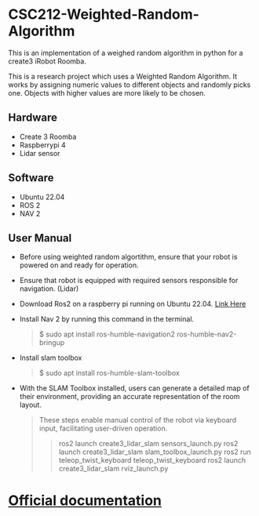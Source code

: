 # CSC212-Weighted-Random-Algorithm
This is an implementation of a weighed random algorithm in python for a create3 iRobot Roomba.

This is a research project which uses a Weighted Random Algorithm. It works by assigning numeric values to different objects and randomly picks one. Objects with higher 
values are more likely to be chosen. 

## Hardware
- Create 3 Roomba
- Raspberrypi 4
- Lidar sensor

## Software
- Ubuntu 22.04
- ROS 2
- NAV 2

## User Manual 
- Before using weighted random algortithm, ensure that your robot is powered on and ready for operation.  
- Ensure that robot is equipped with required sensors responsible for navigation.  (Lidar)
- Download Ros2 on a raspberry pi running on Ubuntu 22.04. [Link Here](https://docs.ros.org/en/crystal/Installation/Linux-Install-Binary.html)
- Install Nav 2 by running this command in the terminal.
  
  > $ sudo apt install ros-humble-navigation2 ros-humble-nav2-bringup

- Install slam toolbox

  > $ sudo apt install ros-humble-slam-toolbox

- With the SLAM Toolbox installed, users can generate a detailed map of their environment, providing an accurate representation of the room layout.

  > These steps enable manual control of the robot via keyboard input, facilitating user-driven operation.
  >> ros2 launch create3_lidar_slam sensors_launch.py
  >> ros2 launch create3_lidar_slam slam_toolbox_launch.py
  >> ros2 run teleop_twist_keyboard teleop_twist_keyboard
  >> ros2 launch create3_lidar_slam rviz_launch.py

# [Official documentation](https://newdocu.netlify.app/)
